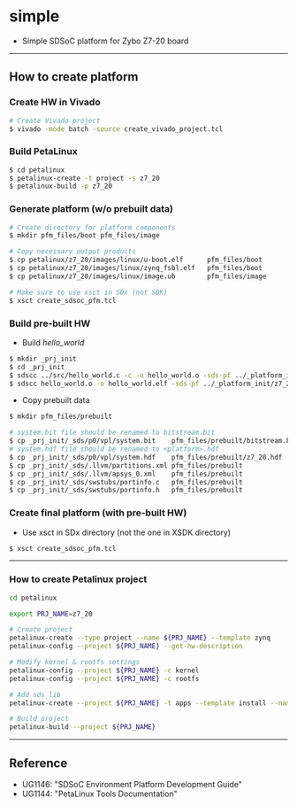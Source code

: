 # simple

- Simple SDSoC platform for Zybo Z7-20 board

***

## How to create platform

### Create HW in Vivado

```bash
# Create Vivado project
$ vivado -mode batch -source create_vivado_project.tcl
```

### Build PetaLinux

```bash
$ cd petalinux
$ petalinux-create -t project -s z7_20
$ petalinux-build -p z7_20
```

### Generate platform (w/o prebuilt data)

```bash
# Create directory for platform components
$ mkdir pfm_files/boot pfm_files/image

# Copy necessary output products
$ cp petalinux/z7_20/images/linux/u-boot.elf      pfm_files/boot
$ cp petalinux/z7_20/images/linux/zynq_fsbl.elf   pfm_files/boot
$ cp petalinux/z7_20/images/linux/image.ub        pfm_files/image

# Make sure to use xsct in SDx (not SDK)
$ xsct create_sdsoc_pfm.tcl
```

### Build pre-built HW

- Build _hello_world_

```bash
$ mkdir _prj_init
$ cd _prj_init
$ sdscc ../src/hello_world.c -c -o hello_world.o -sds-pf ../_platform_init/z7_20/export/z7_20 -sds-sys-config linux -target-os linux
$ sdscc hello_world.o -o hello_world.elf -sds-pf ../_platform_init/z7_20/export/z7_20 -sds-sys-config linux -target-os linux
```

- Copy prebuilt data

```bash
$ mkdir pfm_files/prebuilt

# system.bit file should be renamed to bitstream.bit
$ cp _prj_init/_sds/p0/vpl/system.bit    pfm_files/prebuilt/bitstream.bit
# system.hdf file should be renamed to <platform>.hdf
$ cp _prj_init/_sds/p0/vpl/system.hdf    pfm_files/prebuilt/z7_20.hdf
$ cp _prj_init/_sds/.llvm/partitions.xml pfm_files/prebuilt
$ cp _prj_init/_sds/.llvm/apsys_0.xml    pfm_files/prebuilt
$ cp _prj_init/_sds/swstubs/portinfo.c   pfm_files/prebuilt
$ cp _prj_init/_sds/swstubs/portinfo.h   pfm_files/prebuilt
```

### Create final platform (with pre-built HW)

- Use xsct in SDx directory (not the one in XSDK directory)

```bash
$ xsct create_sdsoc_pfm.tcl
```

***

### How to create Petalinux project

```bash
cd petalinux

export PRJ_NAME=z7_20

# Create project
petalinux-create --type project --name ${PRJ_NAME} --template zynq
petalinux-config --project ${PRJ_NAME} --get-hw-description

# Modify kernel & rootfs settings
petalinux-config --project ${PRJ_NAME} -c kernel
petalinux-config --project ${PRJ_NAME} -c rootfs

# Add sds_lib
petalinux-create --project ${PRJ_NAME} -t apps --template install --name sdslib --enable

# Build project
petalinux-build --project ${PRJ_NAME}
```

***

## Reference

- UG1146: "SDSoC Environment Platform Development Guide"
- UG1144: "PetaLinux Tools Documentation"
